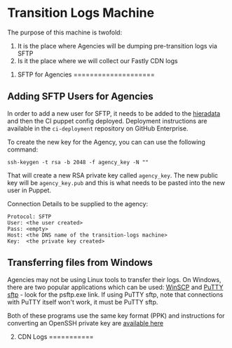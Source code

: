 Transition Logs Machine
=======================

The purpose of this machine is twofold:

1. It is the place where Agencies will be dumping pre-transition logs via SFTP
2. Is it the place where we will collect our Fastly CDN logs

1) SFTP for Agencies
====================

Adding SFTP Users for Agencies
------------------------------

In order to add a new user for SFTP, it needs to be added to the
[hieradata](https://github.com/alphagov/ci-puppet/blob/master/hieradata/role.transition-logs.yaml)
and then the CI puppet config deployed. Deployment instructions are available in the `ci-deployment`
repository on GitHub Enterprise.

To create the new key for the Agency, you can can use the following command:

    ssh-keygen -t rsa -b 2048 -f agency_key -N ""

That will create a new RSA private key called `agency_key`. The new public key will be `agency_key.pub`
and this is what needs to be pasted into the new user in Puppet.

Connection Details to be supplied to the agency:

    Protocol: SFTP
    User: <the user created>
    Pass: <empty>
    Host: <the DNS name of the transition-logs machine>
    Key:  <the private key created>

Transferring files from Windows
-------------------------------

Agencies may not be using Linux tools to transfer their logs. On Windows, there are two popular applications which can be used: [WinSCP](http://winscp.net/) and [PuTTY sftp](http://www.chiark.greenend.org.uk/~sgtatham/putty/download.html) - look for the psftp.exe link. If using PuTTY sftp, note that connections with PuTTY itself won't work, it must be PuTTY sftp.

Both of these programs use the same key format (PPK) and instructions for converting an OpenSSH private key are [available here](http://meinit.nl/using-your-openssh-private-key-in-putty)

2) CDN Logs
===========

